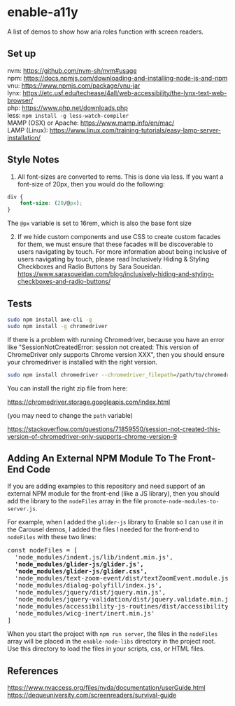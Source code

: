 # enable-a11y

A list of demos to show how aria roles function with screen readers.

## Set up

nvm: https://github.com/nvm-sh/nvm#usage  
npm: https://docs.npmjs.com/downloading-and-installing-node-js-and-npm  
vnu: https://www.npmjs.com/package/vnu-jar  
lynx: https://etc.usf.edu/techease/4all/web-accessibility/the-lynx-text-web-browser/  
php: https://www.php.net/downloads.php  
less: `npm install -g less-watch-compiler`  
MAMP (OSX) or Apache: https://www.mamp.info/en/mac/  
LAMP (Linux): https://www.linux.com/training-tutorials/easy-lamp-server-installation/

## Style Notes

1. All font-sizes are converted to rems. This is done via less.  If you want a font-size of 20px, then you would do the following:

```css
div {
    font-size: (20/@px);
}
```

The `@px` variable is set to 16rem, which is also the base font size

2. If we hide custom components and use CSS to create custom facades for them, we must ensure that these facades will be discoverable to users navigating by touch. For more information about being inclusive of users navigating by touch, please read Inclusively Hiding & Styling Checkboxes and Radio Buttons by Sara Soueidan. https://www.sarasoueidan.com/blog/inclusively-hiding-and-styling-checkboxes-and-radio-buttons/

## Tests

```bash
sudo npm install axe-cli -g
sudo npm install -g chromedriver
```

If there is a problem with running Chromedriver, because you have an error like "SessionNotCreatedError: session not created: This version of ChromeDriver only supports Chrome version XXX", then you should ensure your chromedriver is installed with the right version.

```bash
sudo npm install chromedriver --chromedriver_filepath=/path/to/chromedriver_mac64.zip
```

You can install the right zip file from here:

https://chromedriver.storage.googleapis.com/index.html

(you may need to change the `path` variable)

https://stackoverflow.com/questions/71859550/session-not-created-this-version-of-chromedriver-only-supports-chrome-version-9

## Adding An External NPM Module To The Front-End Code

If you are adding examples to this repository and need support of an external NPM module for the front-end (like a JS library), then you should add the library to the `nodeFiles` array in the file `promote-node-modules-to-server.js`.  

For example, when I added the `glider-js` library to Enable so I can use it in the Carousel demos, I added the files I needed for the front-end to `nodeFiles` with these two lines:

<pre>
const nodeFiles = [
  'node_modules/indent.js/lib/indent.min.js',
  <b>'node_modules/glider-js/glider.js',
  'node_modules/glider-js/glider.css',</b>
  'node_modules/text-zoom-event/dist/textZoomEvent.module.js',
  'node_modules/dialog-polyfill/index.js',
  'node_modules/jquery/dist/jquery.min.js',
  'node_modules/jquery-validation/dist/jquery.validate.min.js',
  'node_modules/accessibility-js-routines/dist/accessibility.module.js',
  'node_modules/wicg-inert/inert.min.js'
]
</pre>

When you start the project with `npm run server`, the files in the `nodeFiles` array will be placed in the `enable-node-libs` directory in the project root.  Use this directory to load the files in your scripts, css, or HTML files.


## References

https://www.nvaccess.org/files/nvda/documentation/userGuide.html  
https://dequeuniversity.com/screenreaders/survival-guide
